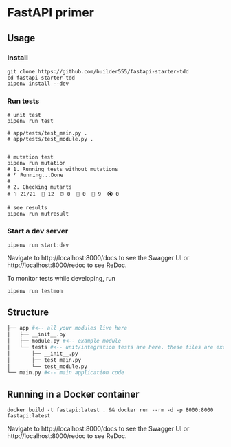 # FastAPI primer

## Usage

### Install

```shell
git clone https://github.com/builder555/fastapi-starter-tdd
cd fastapi-starter-tdd
pipenv install --dev
```

### Run tests
```shell
# unit test
pipenv run test

# app/tests/test_main.py .
# app/tests/test_module.py .


# mutation test
pipenv run mutation
# 1. Running tests without mutations
# ⠋ Running...Done
#
# 2. Checking mutants
# ⠹ 21/21  🎉 12  ⏰ 0  🤔 0  🙁 9  🔇 0

# see results
pipenv run mutresult
```

### Start a dev server

```shell
pipenv run start:dev
```

Navigate to http://localhost:8000/docs to see the Swagger UI or http://localhost:8000/redoc to see ReDoc.

To monitor tests while developing, run

```shell
pipenv run testmon
```

## Structure

```bash
├── app #<-- all your modules live here
│   ├── __init__.py
│   ├── module.py #<-- example module
│   └── tests #<-- unit/integration tests are here. these files are excluded from mutation
│       ├── __init__.py
│       ├── test_main.py
│       └── test_module.py
└── main.py #<-- main application code
```

## Running in a Docker container

```
docker build -t fastapi:latest . && docker run --rm -d -p 8000:8000 fastapi:latest
```

Navigate to http://localhost:8000/docs to see the Swagger UI or http://localhost:8000/redoc to see ReDoc.
